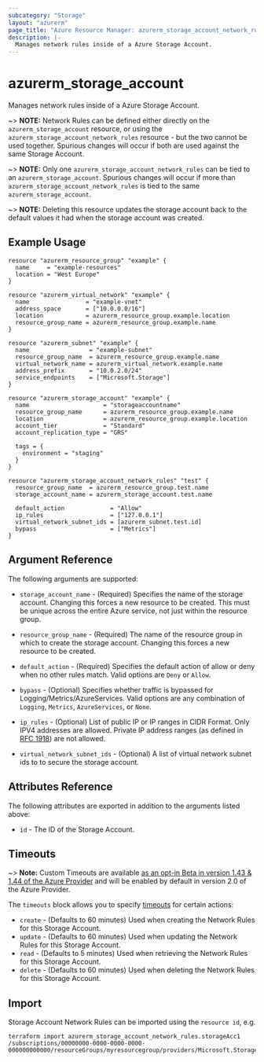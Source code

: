 ```yaml
---
subcategory: "Storage"
layout: "azurerm"
page_title: "Azure Resource Manager: azurerm_storage_account_network_rules"
description: |-
  Manages network rules inside of a Azure Storage Account.
---
```


# azurerm_storage_account

Manages network rules inside of a Azure Storage Account.

~> **NOTE:** Network Rules can be defined either directly on the `azurerm_storage_account` resource, or using the `azurerm_storage_account_network_rules` resource - but the two cannot be used together. Spurious changes will occur if both are used against the same Storage Account.

~> **NOTE:** Only one `azurerm_storage_account_network_rules` can be tied to an `azurerm_storage_account`. Spurious changes will occur if more than `azurerm_storage_account_network_rules` is tied to the same `azurerm_storage_account`.

~> **NOTE:** Deleting this resource updates the storage account back to the default values it had when the storage account was created.

## Example Usage

```hcl
resource "azurerm_resource_group" "example" {
  name     = "example-resources"
  location = "West Europe"
}

resource "azurerm_virtual_network" "example" {
  name                = "example-vnet"
  address_space       = ["10.0.0.0/16"]
  location            = azurerm_resource_group.example.location
  resource_group_name = azurerm_resource_group.example.name
}

resource "azurerm_subnet" "example" {
  name                 = "example-subnet"
  resource_group_name  = azurerm_resource_group.example.name
  virtual_network_name = azurerm_virtual_network.example.name
  address_prefix       = "10.0.2.0/24"
  service_endpoints    = ["Microsoft.Storage"]
}

resource "azurerm_storage_account" "example" {
  name                     = "storageaccountname"
  resource_group_name      = azurerm_resource_group.example.name
  location                 = azurerm_resource_group.example.location
  account_tier             = "Standard"
  account_replication_type = "GRS"

  tags = {
    environment = "staging"
  }
}

resource "azurerm_storage_account_network_rules" "test" {
  resource_group_name  = azurerm_resource_group.test.name
  storage_account_name = azurerm_storage_account.test.name

  default_action             = "Allow"
  ip_rules                   = ["127.0.0.1"]
  virtual_network_subnet_ids = [azurerm_subnet.test.id]
  bypass                     = ["Metrics"]
}
```

## Argument Reference

The following arguments are supported:

* `storage_account_name` - (Required) Specifies the name of the storage account. Changing this forces a new resource to be created. This must be unique across the entire Azure service, not just within the resource group.

* `resource_group_name` - (Required) The name of the resource group in which to create the storage account. Changing this forces a new resource to be created.

* `default_action` - (Required) Specifies the default action of allow or deny when no other rules match. Valid options are `Deny` or `Allow`.

* `bypass` - (Optional)  Specifies whether traffic is bypassed for Logging/Metrics/AzureServices. Valid options are any combination of `Logging`, `Metrics`, `AzureServices`, or `None`.

* `ip_rules` - (Optional) List of public IP or IP ranges in CIDR Format. Only IPV4 addresses are allowed. Private IP address ranges (as defined in [RFC 1918](https://tools.ietf.org/html/rfc1918#section-3)) are not allowed.

* `virtual_network_subnet_ids` - (Optional) A list of virtual network subnet ids to to secure the storage account.

## Attributes Reference

The following attributes are exported in addition to the arguments listed above:

* `id` - The ID of the Storage Account.

## Timeouts

~> **Note:** Custom Timeouts are available [as an opt-in Beta in version 1.43 & 1.44 of the Azure Provider](/docs/providers/azurerm/guides/2.0-beta.html) and will be enabled by default in version 2.0 of the Azure Provider.

The `timeouts` block allows you to specify [timeouts](https://www.terraform.io/docs/configuration/resources.html#timeouts) for certain actions:

* `create` - (Defaults to 60 minutes) Used when creating the  Network Rules for this Storage Account.
* `update` - (Defaults to 60 minutes) Used when updating the Network Rules for this Storage Account.
* `read` - (Defaults to 5 minutes) Used when retrieving the Network Rules for this Storage Account.
* `delete` - (Defaults to 60 minutes) Used when deleting the Network Rules for this Storage Account.

## Import

Storage Account Network Rules can be imported using the `resource id`, e.g.

```shell
terraform import azurerm_storage_account_network_rules.storageAcc1 /subscriptions/00000000-0000-0000-0000-000000000000/resourceGroups/myresourcegroup/providers/Microsoft.Storage/storageAccounts/myaccount
```

